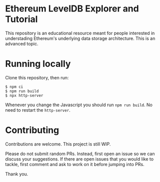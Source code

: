 # Ethereum LevelDB Explorer and Tutorial
This repository is an  educational resource meant for people interested in
understading Ethereum's underlying data storage architecture. This is an
advanced topic.

# Running locally
Clone this repository, then run:
```shell
$ npm ci
$ npm run build
$ npx http-server
```

Whenever you change the Javascript you should run `npm run build`. No need to
restart the `http-server`.

# Contributing
Contributions are welcome. This project is still WIP.

Please do not submit random PRs. Instead, first open an issue so we can discuss
your suggestions. If there are open issues that you would like to tackle, first
comment and ask to work on it before jumping into PRs.

Thank you.
